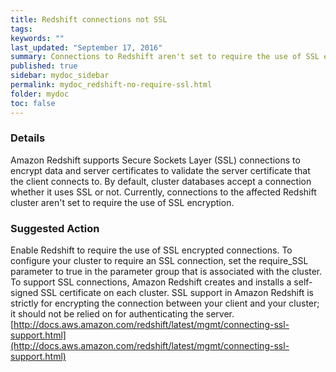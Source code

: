 ```yaml
---
title: Redshift connections not SSL
tags:
keywords: ""
last_updated: "September 17, 2016"
summary: Connections to Redshift aren't set to require the use of SSL encryption.
published: true
sidebar: mydoc_sidebar
permalink: mydoc_redshift-no-require-ssl.html
folder: mydoc
toc: false
---
```


### Details  
Amazon Redshift supports Secure Sockets Layer (SSL) connections to encrypt data and server certificates to validate the server certificate that the client connects to. By default, cluster databases accept a connection whether it uses SSL or not. Currently, connections to the affected Redshift cluster aren't set to require the use of SSL encryption.  

### Suggested Action  
Enable Redshift to require the use of SSL encrypted connections. To configure your cluster to require an SSL connection, set the require_SSL parameter to true in the parameter group that is associated with the cluster. To support SSL connections, Amazon Redshift creates and installs a self-signed SSL certificate on each cluster. SSL support in Amazon Redshift is strictly for encrypting the connection between your client and your cluster; it should not be relied on for authenticating the server.
[http://docs.aws.amazon.com/redshift/latest/mgmt/connecting-ssl-support.html](http://docs.aws.amazon.com/redshift/latest/mgmt/connecting-ssl-support.html)
